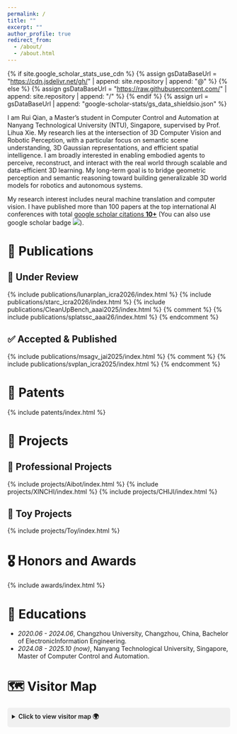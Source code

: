 ```yaml
---
permalink: /
title: ""
excerpt: ""
author_profile: true
redirect_from: 
  - /about/
  - /about.html
--- 
```

  
{% if site.google_scholar_stats_use_cdn %}
{% assign gsDataBaseUrl = "https://cdn.jsdelivr.net/gh/" | append: site.repository | append: "@" %}
{% else %}
{% assign gsDataBaseUrl = "https://raw.githubusercontent.com/" | append: site.repository | append: "/" %}
{% endif %} 
{% assign url = gsDataBaseUrl | append: "google-scholar-stats/gs_data_shieldsio.json" %}

<span class='anchor' id='about-me'></span>  
  
I am Rui Qian, a Master’s student in Computer Control and Automation at Nanyang Technological University (NTU), Singapore, supervised by Prof. Lihua Xie. My research lies at the intersection of 3D Computer Vision and Robotic Perception, with a particular focus on semantic scene understanding, 3D Gaussian representations, and efficient spatial intelligence. I am broadly interested in enabling embodied agents to perceive, reconstruct, and interact with the real world through scalable and data-efficient 3D learning. My long-term goal is to bridge geometric perception and semantic reasoning toward building generalizable 3D world models for robotics and autonomous systems. 

My research interest includes neural machine translation and computer vision. I have published more than 100 papers at the top international AI conferences with total <a href='https://scholar.google.com/citations?user=DhtAFkwAAAAJ'>google scholar citations <strong><span id='total_cit'>10+</span></strong></a> (You can also use google scholar badge <a href='https://scholar.google.com/citations?user=DhtAFkwAAAAJ'><img src="https://img.shields.io/endpoint?url={{ url | url_encode }}&logo=Google%20Scholar&labelColor=f6f6f6&color=9cf&style=flat&label=citations"></a>).


<!-- # 🔥 News
- *2022.02*: &nbsp;🎉🎉 Lorem ipsum dolor sit amet, consectetur adipiscing elit. Vivamus ornare aliquet ipsum, ac tempus justo dapibus sit amet. 
- *2022.02*: &nbsp;🎉🎉 Lorem ipsum dolor sit amet, consectetur adipiscing elit. Vivamus ornare aliquet ipsum, ac tempus justo dapibus sit amet.  -->

# 📝 Publications 
## 🔬 Under Review 
{% include publications/lunarplan_icra2026/index.html %}
{% include publications/starc_icra2026/index.html %}
{% include publications/CleanUpBench_aaai2025/index.html %}
{% comment %} {% include publications/splatssc_aaai26/index.html %} {% endcomment %}
## ✅ Accepted & Published 
{% include publications/msagv_jai2025/index.html %} 
{% comment %} {% include publications/svplan_icra2025/index.html %} {% endcomment %}

# 📜 Patents
{% include patents/index.html %}

# 🚀 Projects
## 💼 Professional Projects
{% include projects/Aibot/index.html %}
{% include projects/XINCHI/index.html %}
{% include projects/CHIJI/index.html %}
## 🎨 Toy Projects
{% include projects/Toy/index.html %}
 
# 🎖 Honors and Awards
{% include awards/index.html %}
 
# 📖 Educations 
- *2020.06 - 2024.06*, Changzhou University, Changzhou, China, Bachelor of ElectronicInformation Engineering. 
- *2024.08 - 2025.10 (now)*, Nanyang Technological University, Singapore, Master of Computer Control and Automation. 

# 🗺️ Visitor Map
<details style="margin:20px 0;">
  <summary style="cursor:pointer; padding:10px; background:#f0f0f0; border-radius:5px; font-weight:600;">
    Click to view visitor map 🌍
  </summary>
  <div style="text-align:center; margin:20px 0;">
    <script type="text/javascript" id="mapmyvisitors" src="//mapmyvisitors.com/map.js?d=e3Ce3OtibDpE3LEi5P9_ogmq3Dt5rZA_atT8pzf0DGw&cl=ffffff&w=a"></script>
  </div>
</details>
